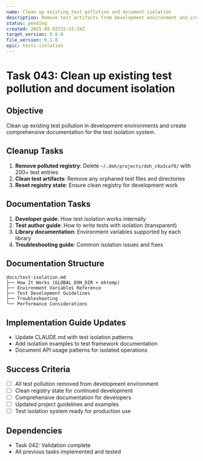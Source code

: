 ```yaml
---
name: Clean up existing test pollution and document isolation
description: Remove test artifacts from development environment and create isolation documentation
status: pending
created: 2025-09-02T15:53:24Z
target_version: 0.6.0
file_version: 0.1.0
epic: tests-isolation
---
```


# Task 043: Clean up existing test pollution and document isolation

## Objective
Clean up existing test pollution in development environments and create comprehensive documentation for the test isolation system.

## Cleanup Tasks
1. **Remove polluted registry**: Delete `~/.doh/projects/doh_c9a3caf9/` with 200+ test entries
2. **Clean test artifacts**: Remove any orphaned test files and directories
3. **Reset registry state**: Ensure clean registry for development work

## Documentation Tasks
1. **Developer guide**: How test isolation works internally
2. **Test author guide**: How to write tests with isolation (transparent)
3. **Library documentation**: Environment variables supported by each library
4. **Troubleshooting guide**: Common isolation issues and fixes

## Documentation Structure
```
docs/test-isolation.md
├── How It Works (GLOBAL_DOH_DIR + mktemp)
├── Environment Variables Reference  
├── Test Development Guidelines
├── Troubleshooting
└── Performance Considerations
```

## Implementation Guide Updates
- Update CLAUDE.md with test isolation patterns
- Add isolation examples to test framework documentation
- Document API usage patterns for isolated operations

## Success Criteria
- [ ] All test pollution removed from development environment
- [ ] Clean registry state for continued development
- [ ] Comprehensive documentation for developers
- [ ] Updated project guidelines and examples
- [ ] Test isolation system ready for production use

## Dependencies
- Task 042: Validation complete
- All previous tasks implemented and tested